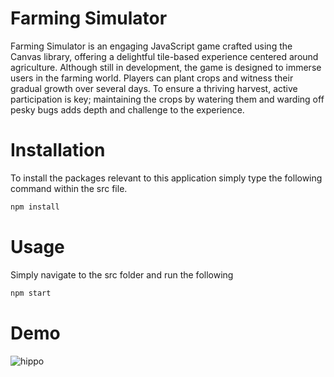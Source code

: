 # Farming Simulator
Farming Simulator is an engaging JavaScript game crafted using the Canvas library, offering a delightful tile-based experience centered around agriculture. Although still in development, the game is designed to immerse users in the farming world. Players can plant crops and witness their gradual growth over several days. To ensure a thriving harvest, active participation is key; maintaining the crops by watering them and warding off pesky bugs adds depth and challenge to the experience.

# Installation
To install the packages relevant to this application simply type the following command within the src file.
```bash
npm install
```

# Usage
Simply navigate to the src folder and run the following 
```bash
npm start
```


# Demo
![hippo](https://media3.giphy.com/media/aUovxH8Vf9qDu/giphy.gif)



